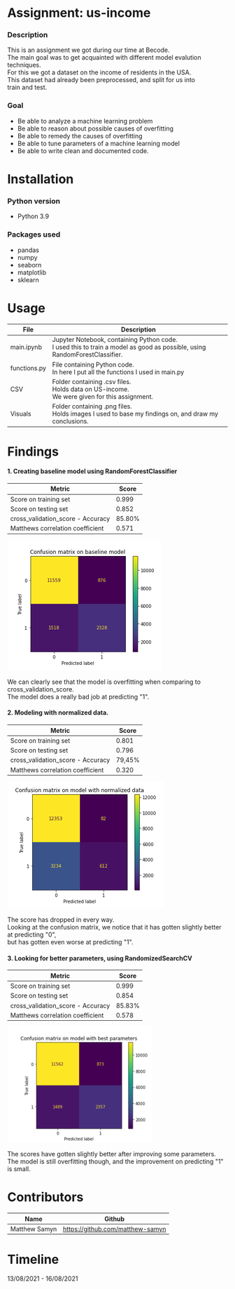 # Assignment: us-income
### Description
This is an assignment we got during our time at Becode.  
The main goal was to get acquainted with different model evalution techniques.  
For this we got a dataset on the income of residents in the USA.  
This dataset had already been preprocessed, and split for us into  
train and test.
### Goal
- Be able to analyze a machine learning problem
- Be able to reason about possible causes of overfitting
- Be able to remedy the causes of overfitting
- Be able to tune parameters of a machine learning model
- Be able to write clean and documented code.

# Installation
### Python version
- Python 3.9


### Packages used
* pandas
* numpy
* seaborn
* matplotlib
* sklearn

# Usage

| File         | Description                                                                     |
|--------------|---------------------------------------------------------------------------------|
| main.ipynb   | Jupyter Notebook, containing Python code.  <br>I used this to train a model as good as possible, using RandomForestClassifier. |
| functions.py | File containing Python code.  <br>In here I put all the functions I used in main.py |
| CSV          | Folder containing .csv files.  <br>Holds data on US-income.   <br>We were given for this assignment. |
| Visuals      | Folder containing .png files.<br>Holds images I used to base my findings on, and draw my conclusions. |


# Findings
#### 1. Creating baseline model using RandomForestClassifier

| Metric                            | Score  |
|-----------------------------------|--------|
| Score on training set             | 0.999  |
| Score on testing set              | 0.852  |
| cross_validation_score - Accuracy | 85.80% |
| Matthews correlation coefficient  | 0.571  |

![](Visuals/Confusion%20matrix%20-%20baseline%20model.png)

We can clearly see that the model is overfitting when comparing to cross_validation_score.  
The model does a really bad job at predicting "1".


#### 2. Modeling with normalized data.

| Metric                            | Score  |
|-----------------------------------|--------|
| Score on training set             | 0.801  |
| Score on testing set              | 0.796  |
| cross_validation_score - Accuracy | 79,45% |
| Matthews correlation coefficient  | 0.320  |

![](Visuals/Confusion%20matrix%20-%20normalized.png)

The score has dropped in every way.   
Looking at the confusion matrix, we notice that it has gotten slightly better at predicting "0",  
but has gotten even worse at predicting "1".

#### 3. Looking for better parameters, using RandomizedSearchCV
| Metric                            | Score  |
|-----------------------------------|--------|
| Score on training set             | 0.999  |
| Score on testing set              | 0.854  |
| cross_validation_score - Accuracy | 85.83% |
| Matthews correlation coefficient  | 0.578  |

![](Visuals/Confusion%20matrix%20-%20best_params.png)

The scores have gotten slightly better after improving some parameters. The model is still overfitting though, and the improvement on predicting "1" is small.




# Contributors
| Name          | Github                           |
|---------------|----------------------------------|
| Matthew Samyn | https://github.com/matthew-samyn |




# Timeline
13/08/2021 - 16/08/2021